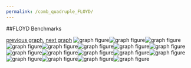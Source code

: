 ```yaml
---
permalink: /comb_quadruple_FLOYD/
---
```


##FLOYD Benchmarks

[previous graph](../comb_quadruple_FACE/), [next graph](../comb_quadruple_H/)
![graph figure](./images/quadruple/FLOYD/FLOYD-AVL_box.png)![graph figure](./images/quadruple/FLOYD/FLOYD-A_box.png)![graph figure](./images/quadruple/FLOYD/FLOYD-CYPHERD_box.png)![graph figure](./images/quadruple/FLOYD/FLOYD-EGG_box.png)![graph figure](./images/quadruple/FLOYD/FLOYD-FACE_box.png)![graph figure](./images/quadruple/FLOYD/FLOYD-FLOYD_box.png)![graph figure](./images/quadruple/FLOYD/FLOYD-F_box.png)![graph figure](./images/quadruple/FLOYD/FLOYD-H_box.png)![graph figure](./images/quadruple/FLOYD/FLOYD-JSOND_box.png)![graph figure](./images/quadruple/FLOYD/FLOYD-K_box.png)![graph figure](./images/quadruple/FLOYD/FLOYD-O_box.png)![graph figure](./images/quadruple/FLOYD/FLOYD-PDFD_box.png)![graph figure](./images/quadruple/FLOYD/FLOYD-RB_box.png)![graph figure](./images/quadruple/FLOYD/FLOYD-ROD_box.png)![graph figure](./images/quadruple/FLOYD/FLOYD-SMATRIX_box.png)![graph figure](./images/quadruple/FLOYD/FLOYD-SORTD_box.png)![graph figure](./images/quadruple/FLOYD/FLOYD-ZB_box.png)